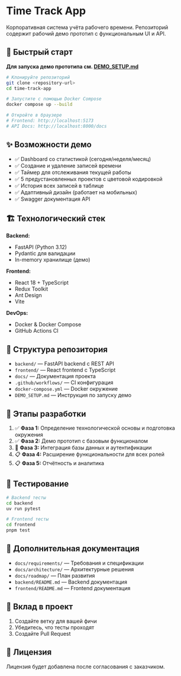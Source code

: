 # Time Track App

Корпоративная система учёта рабочего времени. Репозиторий содержит рабочий демо прототип с функциональным UI и API.

## 🚀 Быстрый старт

**Для запуска демо прототипа см. [DEMO_SETUP.md](DEMO_SETUP.md)**

```bash
# Клонируйте репозиторий
git clone <repository-url>
cd time-track-app

# Запустите с помощью Docker Compose
docker compose up --build

# Откройте в браузере
# Frontend: http://localhost:5173
# API Docs: http://localhost:8000/docs
```

## ✨ Возможности демо

- ✅ Dashboard со статистикой (сегодня/неделя/месяц)
- ✅ Создание и удаление записей времени
- ✅ Таймер для отслеживания текущей работы
- ✅ 5 предустановленных проектов с цветовой кодировкой
- ✅ История всех записей в таблице
- ✅ Адаптивный дизайн (работает на мобильных)
- ✅ Swagger документация API

## 🏗️ Технологический стек

**Backend:**
- FastAPI (Python 3.12)
- Pydantic для валидации
- In-memory хранилище (демо)

**Frontend:**
- React 18 + TypeScript
- Redux Toolkit
- Ant Design
- Vite

**DevOps:**
- Docker & Docker Compose
- GitHub Actions CI

## 📁 Структура репозитория

- `backend/` — FastAPI backend с REST API
- `frontend/` — React frontend с TypeScript
- `docs/` — Документация проекта
- `.github/workflows/` — CI конфигурация
- `docker-compose.yml` — Docker окружение
- `DEMO_SETUP.md` — Инструкция по запуску демо

## 🔄 Этапы разработки

1. ✅ **Фаза 1:** Определение технологической основы и подготовка окружения
2. ✅ **Фаза 2:** Демо прототип с базовым функционалом
3. 🔄 **Фаза 3:** Интеграция базы данных и аутентификации
4. 📋 **Фаза 4:** Расширение функциональности для всех ролей
5. 📋 **Фаза 5:** Отчётность и аналитика

## 🧪 Тестирование

```bash
# Backend тесты
cd backend
uv run pytest

# Frontend тесты
cd frontend
pnpm test
```

## 📖 Дополнительная документация

- `docs/requirements/` — Требования и спецификации
- `docs/architecture/` — Архитектурные решения
- `docs/roadmap/` — План развития
- `backend/README.md` — Backend документация
- `frontend/README.md` — Frontend документация

## 🤝 Вклад в проект

1. Создайте ветку для вашей фичи
2. Убедитесь, что тесты проходят
3. Создайте Pull Request

## 📝 Лицензия

Лицензия будет добавлена после согласования с заказчиком.
